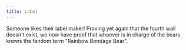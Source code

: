 ```yaml
---
title: Label
---
```

Someone likes their label maker! Proving yet again that the fourth wall doesn't exist, we now have proof that whoever is in charge of the bears knows the fandom term "Rainbow Bondage Bear".
